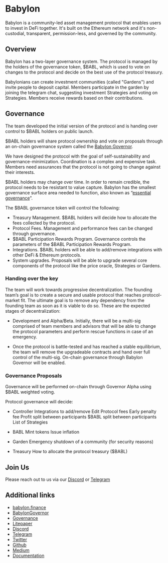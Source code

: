 # Babylon

Babylon is a community-led asset management protocol that enables users to invest in DeFi together. It's built on the Ethereum network and it's non-custodial, transparent, permission-less, and governed by the community.

## Overview

Babylon has a two-layer governance system. The protocol is managed by the holders of the governance token, $BABL, which is used to vote on changes to the protocol and decide on the best use of the protocol treasury. 

Babylonians can create investment communities (called "Gardens") and invite people to deposit capital. Members participate in the garden by joining the telegram chat, suggesting investment Strategies and voting on Strategies. Members receive rewards based on their contributions.

## Governance

The team developed the initial version of the protocol and is handing over control to $BABL holders on public launch.

$BABL holders will share protocol ownership and vote on proposals through an on-chain governance system called the [Babylon Governor](https://docs.babylon.finance/babl/governance/babylon-governor).

We have designed the protocol with the goal of self-sustainability and governance-minimization. Coordination is a complex and expensive task. Members need assurances that the protocol is not going to change against their interests.

$BABL holders may change over time. In order to remain credible, the protocol needs to be resistant to value capture. Babylon has the smallest governance surface area needed to function, also known as “[essential governance](https://fehrsam.xyz/blog/governance-minimization)”.‌

The $BABL governance token will control the following:‌

* Treasury Management. $BABL holders will decide how to allocate the fees collected by the protocol.
* Protocol Fees. Management and performance fees can be changed through governance.
* $BABL Participation Rewards Program. Governance controls the parameters of the $BABL Participation Rewards Program.
* Integrations. $BABL holders will be able to add/remove integrations with other DeFi & Ethereum protocols.
* System upgrades. Proposals will be able to upgrade several core components of the protocol like the price oracle, Strategies or Gardens.

### Handing over the key

The team will work towards progressive decentralization. The founding team’s goal is to create a secure and usable protocol that reaches protocol-market fit. The ultimate goal is to remove any dependency from the founding team as soon as it is viable to do so. These are the expected stages of decentralization:

* Development and Alpha/Beta. Initially, there will be a multi-sig comprised of team members and advisors that will be able to change the protocol parameters and perform rescue functions in case of an emergency.

* Once the protocol is battle-tested and has reached a stable equilibrium, the team will remove the upgradeable contracts and hand over full control of the multi-sig. On-chain governance through Babylon Governor will be enabled.

### Governance Proposals

Governance will be performed on-chain through Governor Alpha using $BABL weighted voting. 

Protocol governance will decide:

* Controller
Integrations to add/remove
Edit Protocol fees
Early penalty fee
Profit split between participants
$BABL split between participants
List of Strategies

* BABL
Mint tokens
Issue inflation

* Garden
Emergency shutdown of a community (for security reasons)

* Treasury
How to allocate the protocol treasury ($BABL)

## Join Us

Please reach out to us via our [Discord](https://discord.com/invite/babylon) or [Telegram](https://t.me/joinchat/HQ5TId7ZUCb9ktgT)

## Additional links

* [babylon.finance](https://www.babylon.finance/)
* [BabylonGovernor](https://docs.babylon.finance/babl/governance/babylon-governor)
* [Governance](https://www.tally.xyz/governance/eip155:1:0xBEC3de5b14902C660Bd2C7EfD2F259998424cc24)
* [Litepaper](https://docs.babylon.finance/protocol/litepaper)
* [Discord](https://discord.com/invite/babylon)
* [Telegram](https://t.me/joinchat/HQ5TId7ZUCb9ktgT)
* [Twitter](https://twitter.com/BabylonFinance)
* [Github](https://github.com/babylon-finance)
* [Medium](https://medium.com/babylon-finance)
* [Documentation](https://docs.babylon.finance/getting-started/master)
